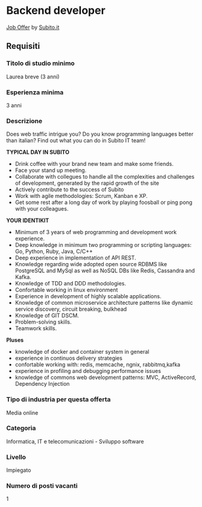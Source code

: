 # Backend developer
[Job Offer](https://www.infojobs.it/milano/backend-developer/of-i7f0a9d13c14080bf5f3e8ffa17640f) by [Subito.it](http://info.subito.it/lavora-con-noi.htm)

## Requisiti

### Titolo di studio minimo
Laurea breve (3 anni)

### Esperienza minima
3 anni

### Descrizione

Does web traffic intrigue you? Do you know programming languages better than italian? Find out what you can do in Subito IT team!

**TYPICAL DAY IN SUBITO**

* Drink coffee with your brand new team and make some friends.
* Face your stand up meeting.
* Collaborate with collegues to handle all the complexities and challenges of development, generated by the rapid growth of the site
* Actively contribute to the success of Subito
* Work with agile methodologies: Scrum, Kanban e XP.
* Get some rest after a long day of work by playing foosball or ping pong with your colleagues.

**YOUR IDENTIKIT**

* Minimum of 3 years of web programming and development work experience.
* Deep knowledge in minimum two programming or scripting languages: Go, Python, Ruby, Java, C/C++
* Deep experience in implementation of API REST.
* Knowledge regarding wide adopted open source RDBMS like PostgreSQL and MySql as well as NoSQL DBs like Redis, Cassandra and Kafka.
* Knowledge of TDD and DDD methodologies.
* Confortable working in linux environment
* Experience in development of highly scalable applications.
* Knowledge of common microservice architecture patterns like dynamic service discovery, circuit breaking, bulkhead
* Knowledge of GIT DSCM.
* Problem-solving skills.
* Teamwork skills.

**Pluses**

* knowledge of docker and container system in general
* experience in continuos delivery strategies
* confortable working with: redis, memcache, ngnix, rabbitmq,kafka
* experience in profiling and debugging performance issues
* knowledge of commons web development patterns: MVC, ActiveRecord, Dependency Injection

### Tipo di industria per questa offerta
Media online

### Categoria
Informatica, IT e telecomunicazioni - Sviluppo software

### Livello
Impiegato

### Numero di posti vacanti
1

